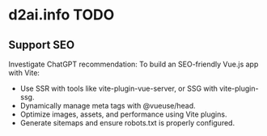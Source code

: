 # d2ai.info TODO

## Support SEO 

Investigate ChatGPT recommendation:
To build an SEO-friendly Vue.js app with Vite:

* Use SSR with tools like vite-plugin-vue-server, or SSG with vite-plugin-ssg.
* Dynamically manage meta tags with @vueuse/head.
* Optimize images, assets, and performance using Vite plugins.
* Generate sitemaps and ensure robots.txt is properly configured.
